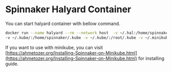 # Spinnaker Halyard Container

You can start halyard container with bellow command.

```bash
docker run --name halyard --rm --network host  -v ~/.hal:/home/spinnaker/.hal \
-v ~/.kube/:/home/spinnaker/.kube -v ~/.kube/:/root/.kube -v ~/.minikube/:/root/.minikube -it ghcr.io/ahmetozer/halyard-container
```

If you want to use with minikube, you can visit [https://ahmetozer.org/Installing-Spinnaker-on-Minikube.html](https://ahmetozer.org/Installing-Spinnaker-on-Minikube.html) for installing guide.
